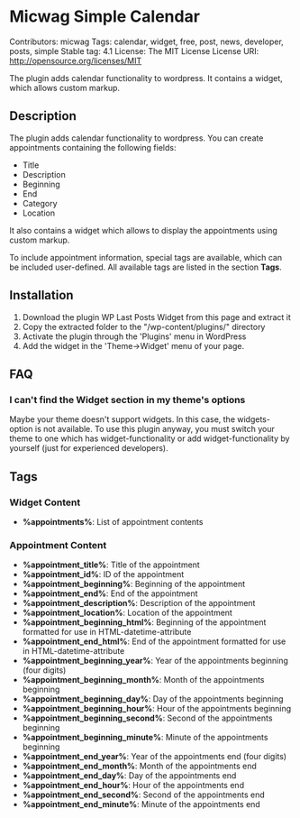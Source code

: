 # Micwag Simple Calendar 
Contributors: micwag
Tags: calendar, widget, free, post, news, developer, posts, simple
Stable tag: 4.1
License: The MIT License
License URI: http://opensource.org/licenses/MIT

The plugin adds calendar functionality to wordpress. It contains a widget, which allows custom markup.

## Description

The plugin adds calendar functionality to wordpress. You can create appointments containing the following fields:

- Title
- Description
- Beginning
- End
- Category
- Location

It also contains a widget which allows to display the appointments using custom markup.

To include appointment information, special tags are available, which can be included user-defined. All available 
tags are listed in the section **Tags**.

## Installation
1. Download the plugin WP Last Posts Widget from this page and extract it
2. Copy the extracted folder to the "/wp-content/plugins/" directory
3. Activate the plugin through the 'Plugins' menu in WordPress
4. Add the widget in the 'Theme->Widget' menu of your page.

## FAQ

### I can't find the Widget section in my theme's options
Maybe your theme doesn't support widgets. In this case, the widgets-option is not available. To use this plugin
anyway, you must switch your theme to one which has widget-functionality or add widget-functionality by yourself
(just for experienced developers).


## Tags

### Widget Content

- **%appointments%**: List of appointment contents

### Appointment Content

- **%appointment_title%**: Title of the appointment
- **%appointment_id%**: ID of the appointment
- **%appointment_beginning%**: Beginning of the appointment
- **%appointment_end%**: End of the appointment
- **%appointment_description%**: Description of the appointment
- **%appointment_location%**: Location of the appointment
- **%appointment_beginning_html%**: Beginning of the appointment formatted for use in HTML-datetime-attribute
- **%appointment_end_html%**: End  of the appointment formatted for use in HTML-datetime-attribute
- **%appointment_beginning_year%**: Year of the appointments beginning (four digits)
- **%appointment_beginning_month%**: Month of the appointments beginning
- **%appointment_beginning_day%**: Day of the appointments beginning
- **%appointment_beginning_hour%**: Hour of the appointments beginning
- **%appointment_beginning_second%**: Second of the appointments beginning
- **%appointment_beginning_minute%**: Minute of the appointments beginning
- **%appointment_end_year%**: Year of the appointments end (four digits)
- **%appointment_end_month%**: Month of the appointments end
- **%appointment_end_day%**: Day of the appointments end
- **%appointment_end_hour%**: Hour of the appointments end
- **%appointment_end_second%**: Second of the appointments end
- **%appointment_end_minute%**: Minute of the appointments end
